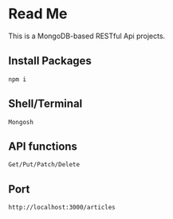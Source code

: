 # Read Me
This is a MongoDB-based RESTful Api projects. 

## Install Packages
```
npm i
```

## Shell/Terminal
```
Mongosh
```

## API functions
```
Get/Put/Patch/Delete
```

## Port
```
http://localhost:3000/articles
```